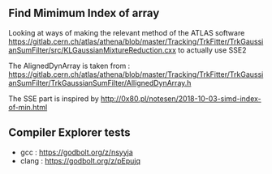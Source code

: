 Find Mimimum Index of array
------------------------------------

Looking at ways of making the relevant method of the ATLAS software 
https://gitlab.cern.ch/atlas/athena/blob/master/Tracking/TrkFitter/TrkGaussianSumFilter/src/KLGaussianMixtureReduction.cxx
to actually use SSE2

The AlignedDynArray is taken from : 
https://gitlab.cern.ch/atlas/athena/blob/master/Tracking/TrkFitter/TrkGaussianSumFilter/TrkGaussianSumFilter/AllignedDynArray.h

The SSE part is inspired by 
http://0x80.pl/notesen/2018-10-03-simd-index-of-min.html

Compiler Explorer tests
----------------------
- gcc : https://godbolt.org/z/nsyyja
- clang : https://godbolt.org/z/pEpujq
